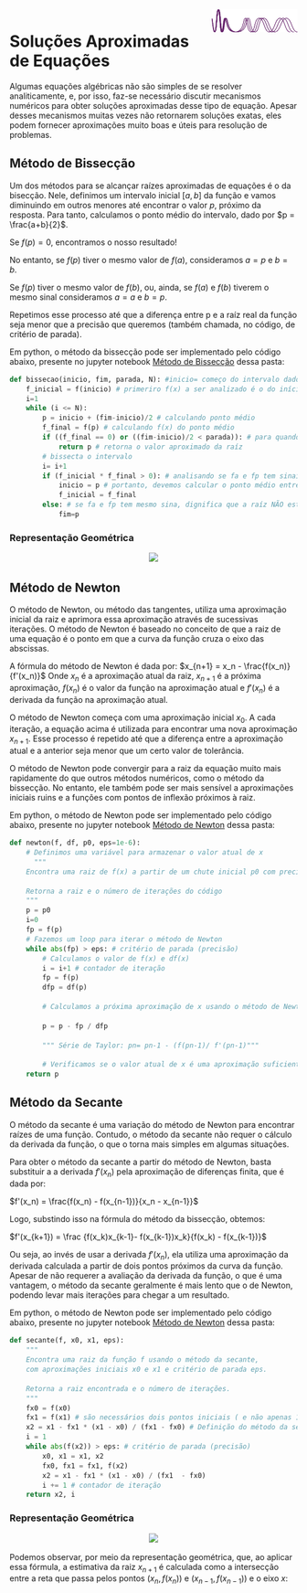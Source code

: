 <img align="right" alt="ilum" height="40" width="150" src="https://github.com/pedrozanineli/pcd.github.io/blob/main/logo1.png">

# Soluções Aproximadas de Equações
 Algumas equações algébricas não são simples de se resolver analiticamente, e, por isso, faz-se necessário discutir mecanismos numéricos para obter soluções aproximadas desse tipo de equação. Apesar desses mecanismos muitas vezes não retornarem soluções exatas, eles podem fornecer aproximações muito boas e úteis para resolução de problemas.
## Método de Bissecção

Um dos métodos para se alcançar raízes aproximadas de equações é o da bisecção. Nele, definimos um intervalo inicial $[a, b]$ da função e vamos diminuindo em outros menores até encontrar o valor $p$, próximo da resposta. Para tanto, calculamos o ponto médio do intervalo, dado por $p = \frac{a+b}{2}$. 

Se $f(p)=0$, encontramos o nosso resultado! 

No entanto, se $f(p)$ tiver o mesmo valor de $f(a)$, consideramos $a= p$ e $b= b$. 

Se $f(p)$ tiver o mesmo valor de $f(b)$, ou, ainda, se $f(a)$ e $f(b)$ tiverem o mesmo sinal consideramos $a= a$ e $b= p$.

Repetimos esse processo até que a diferença entre p e a raíz real da função seja menor que a precisão que queremos (também chamada, no código, de critério de parada).

Em python, o método da bissecção pode ser implementado pelo código abaixo, presente no jupyter notebook [Método de Bissecção](https://github.com/benetao/Analise_numerica/blob/main/Solu%C3%A7%C3%B5es%20Aproximadas%20de%20Equa%C3%A7%C3%B5es/Metodo_de_Bisseccao.ipynb) dessa pasta:
```python
def bissecao(inicio, fim, parada, N): #inicio= começo do intervalo dado; fim= fim do intervalo dado; parada= critério de parada; N= número máx de repetições
    f_inicial = f(inicio) # primeriro f(x) a ser analizado é o do início do intervalo
    i=1
    while (i <= N):
        p = inicio + (fim-inicio)/2 # calculando ponto médio
        f_final = f(p) # calculando f(x) do ponto médio
        if ((f_final == 0) or ((fim-inicio)/2 < parada)): # para quando achar a raíz OU quando a diferença entre o nº encontrado e a raíz for menor que parada
            return p # retorna o valor aproximado da raíz
        # bissecta o intervalo
        i= i+1
        if (f_inicial * f_final > 0): # analisando se fa e fp tem sinais distintos. Se sim, significa que a raíz está entre esses valores
            inicio = p # portanto, devemos calcular o ponto médio entre esses valores
            f_inicial = f_final
        else: # se fa e fp tem mesmo sina, dignifica que a raíz NÃO está entre esses valores
            fim=p
```
### Representação Geométrica
<p align="center"><img heigth= 120 width= 550 src= "https://user-images.githubusercontent.com/106626661/228638909-4301ca3e-47f3-457b-8378-e78a37556308.png">

## Método de Newton

O método de Newton, ou método das tangentes, utiliza uma aproximação inicial da raiz e aprimora essa aproximação através de sucessivas iterações. O método de Newton é baseado no conceito de que a raiz de uma equação é o ponto em que a curva da função cruza o eixo das abscissas.

A fórmula do método de Newton é dada por:
$x_{n+1} = x_n - \frac{f(x_n)}{f'(x_n)}$
Onde $x_n$ é a aproximação atual da raiz, $x_{n+1}$ é a próxima aproximação, $f(x_n)$ é o valor da função na aproximação atual e $f'(x_n)$ é a derivada da função na aproximação atual.

O método de Newton começa com uma aproximação inicial $x_0$. A cada iteração, a equação acima é utilizada para encontrar uma nova aproximação $x_{n+1}$. Esse processo é repetido até que a diferença entre a aproximação atual e a anterior seja menor que um certo valor de tolerância.

O método de Newton pode convergir para a raiz da equação muito mais rapidamente do que outros métodos numéricos, como o método da bissecção. No entanto, ele também pode ser mais sensível a aproximações iniciais ruins e a funções com pontos de inflexão próximos à raiz.



Em python, o método de Newton pode ser implementado pelo código abaixo, presente no jupyter notebook [Método de Newton](https://github.com/benetao/Analise_numerica/blob/main/Solu%C3%A7%C3%B5es%20Aproximadas%20de%20Equa%C3%A7%C3%B5es/Metodo_de_Newton.ipynb) dessa pasta:

```python
def newton(f, df, p0, eps=1e-6):
    # Definimos uma variável para armazenar o valor atual de x
      """
    Encontra uma raiz de f(x) a partir de um chute inicial p0 com precisão eps pelo método de Newton
    
    Retorna a raiz e o número de iterações do código
    """
    p = p0
    i=0
    fp = f(p)
    # Fazemos um loop para iterar o método de Newton
    while abs(fp) > eps: # critério de parada (precisão)
        # Calculamos o valor de f(x) e df(x)
        i = i+1 # contador de iteração
        fp = f(p)
        dfp = df(p)

        # Calculamos a próxima aproximação de x usando o método de Newton
        
        p = p - fp / dfp
        
        """ Série de Taylor: pn= pn-1 - (f(pn-1)/ f'(pn-1)"""

        # Verificamos se o valor atual de x é uma aproximação suficientemente boa para uma raiz
    return p
```


## Método da Secante
 
 O método da secante é uma variação do método de Newton para encontrar raízes de uma função. Contudo, o método da secante não requer o cálculo da derivada da função, o que o torna mais simples em algumas situações.

Para obter o método da secante a partir do método de Newton, basta substituir a a derivada $f'(x_n)$ pela aproximação de diferenças finita, que é dada por: 
 
 $f'(x_n) = \frac{f(x_n) - f(x_{n-1})}{x_n - x_{n-1}}$
 
 Logo, substindo isso na fórmula do método da bissecção, obtemos:
 
 $f'(x_{k+1}) = \frac {f(x_k)x_{k-1}- f(x_{k-1})x_k}{f(x_k) - f(x_{k-1})}$

Ou seja, ao invés de usar a derivada $f'(x_n)$, ela utiliza uma aproximação da derivada calculada a partir de dois pontos próximos da curva da função.
Apesar de não requerer a avaliação da derivada da função, o que é uma vantagem, o método da secante geralmente é mais lento que o de Newton, podendo levar mais iterações para chegar a um resultado.
 
Em python, o método de Newton pode ser implementado pelo código abaixo, presente no jupyter notebook [Método de Newton](https://github.com/benetao/Analise_numerica/blob/main/Solu%C3%A7%C3%B5es%20Aproximadas%20de%20Equa%C3%A7%C3%B5es/Metodo_de_Newton.ipynb) dessa pasta:

```python
def secante(f, x0, x1, eps):
    """
    Encontra uma raiz da função f usando o método da secante,
    com aproximações iniciais x0 e x1 e critério de parada eps.
    
    Retorna a raiz encontrada e o número de iterações.
    """
    fx0 = f(x0)
    fx1 = f(x1) # são necessários dois pontos iniciais ( e não apenas 1, como eno de Newton, para se obter a média)
    x2 = x1 - fx1 * (x1 - x0) / (fx1 - fx0) # Definição do método da secante, obtida no item enterior pela aproximação da derivada da função
    i = 1
    while abs(f(x2)) > eps: # critério de parada (precisão)
        x0, x1 = x1, x2
        fx0, fx1 = fx1, f(x2)
        x2 = x1 - fx1 * (x1 - x0) / (fx1  - fx0)
        i += 1 # contador de iteração
    return x2, i
```
### Representação Geométrica
 <p align="center"><img heigth= 120 width= 550 src= "https://user-images.githubusercontent.com/106626661/228674014-8905f095-afbc-4ad1-9fde-96ed34dac3c9.png">


 
Podemos observar, por meio da representação geométrica, que, ao aplicar essa fórmula, a estimativa da raiz $x_{n+1}$ é calculada como a intersecção entre a reta que passa pelos pontos $(x_n, f(x_n))$ e $(x_{n-1}, f(x_{n-1}))$ e o eixo $x$:


